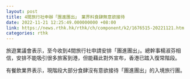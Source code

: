 ```yaml
---
layout: post
title: 4間旅行社申辦「團進團出」　業界料食肆無意欲接待
date: 2022-11-21 12:25:49.000000000 +08:00
link: https://news.rthk.hk/rthk/ch/component/k2/1676515-20221121.htm
categories: rthk
---
```


旅遊業議會表示，至今收到4間旅行社申請安排「團進團出」。總幹事楊淑芬相信，安排不能吸引很多旅客到港，但能藉此對外宣布，香港已踏入復常階段。

有餐飲業界表示，現階段大部分食肆沒有意欲接待「團進團出」的入境旅行團。

